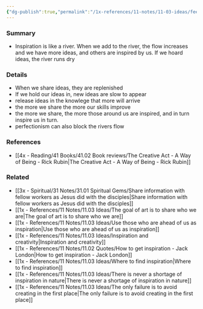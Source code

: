 ```yaml
---
{"dg-publish":true,"permalink":"/1x-references/11-notes/11-03-ideas/feed-the-river-of-inspiration/","title":"Feed teh river of inspiration","dgShowBacklinks":false}
---
```



### Summary
- Inspiration is like a river.  When we add to the river, the flow increases and we have more ideas, and others are inspired by us. If we hoard ideas, the river runs dry

### Details
- When we share ideas, they are replenished
- If we hold our ideas in, new ideas are slow to appear
- release ideas in the knowlege that more will arrive
- the more we share the more our skills improve
- the more we share, the more those around us are inspired, and in turn inspire us in turn.
- perfectionism can also block the rivers flow

### References
- [[4x - Reading/41 Books/41.02 Book reviews/The Creative Act - A Way of Being - Rick Rubin\|The Creative Act - A Way of Being - Rick Rubin]]

### Related
- [[3x - Spiritual/31 Notes/31.01 Spiritual Gems/Share information with fellow workers as Jesus did with the disciples\|Share information with fellow workers as Jesus did with the disciples]]
- [[1x - References/11 Notes/11.03 Ideas/The goal of art is to share who we are\|The goal of art is to share who we are]]
- [[1x - References/11 Notes/11.03 Ideas/Use those who are ahead of us as inspiration\|Use those who are ahead of us as inspiration]]
- [[1x - References/11 Notes/11.03 Ideas/Inspiration and creativity\|Inspiration and creativity]]
- [[1x - References/11 Notes/11.02 Quotes/How to get inspiration - Jack London\|How to get inspiration - Jack London]]
- [[1x - References/11 Notes/11.03 Ideas/Where to find inspiration\|Where to find inspiration]]
- [[1x - References/11 Notes/11.03 Ideas/There is never a shortage of inspiration in nature\|There is never a shortage of inspiration in nature]]
- [[1x - References/11 Notes/11.03 Ideas/The only failure is to avoid creating in the first place\|The only failure is to avoid creating in the first place]]